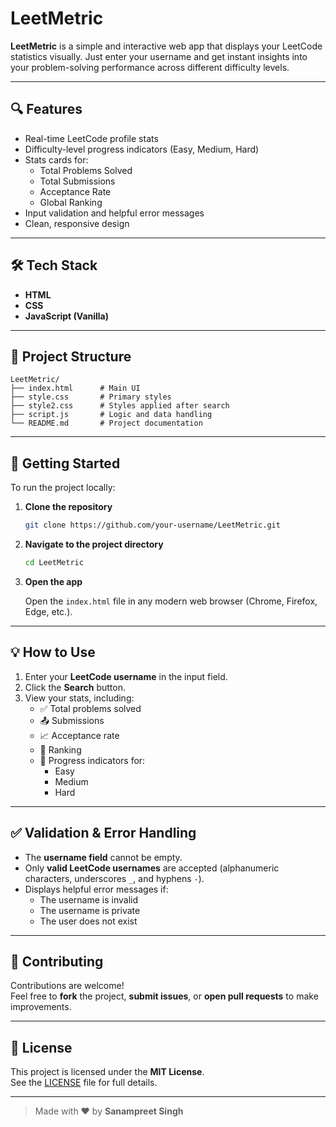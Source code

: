 # LeetMetric

**LeetMetric** is a simple and interactive web app that displays your LeetCode statistics visually. Just enter your username and get instant insights into your problem-solving performance across different difficulty levels.

---

## 🔍 Features

- Real-time LeetCode profile stats
- Difficulty-level progress indicators (Easy, Medium, Hard)
- Stats cards for:
  - Total Problems Solved
  - Total Submissions
  - Acceptance Rate
  - Global Ranking
- Input validation and helpful error messages
- Clean, responsive design

---

## 🛠️ Tech Stack

- **HTML**
- **CSS**
- **JavaScript (Vanilla)**

---

## 📁 Project Structure

```
LeetMetric/
├── index.html      # Main UI
├── style.css       # Primary styles
├── style2.css      # Styles applied after search
├── script.js       # Logic and data handling
└── README.md       # Project documentation
```

---

## 🚀 Getting Started

To run the project locally:

1. **Clone the repository**

   ```bash
   git clone https://github.com/your-username/LeetMetric.git
   ```

2. **Navigate to the project directory**

   ```bash
   cd LeetMetric
   ```

3. **Open the app**

   Open the `index.html` file in any modern web browser (Chrome, Firefox, Edge, etc.).

---

## 💡 How to Use

1. Enter your **LeetCode username** in the input field.  
2. Click the **Search** button.  
3. View your stats, including:
   - ✅ Total problems solved  
   - 📤 Submissions  
   - 📈 Acceptance rate  
   - 🏅 Ranking  
   - 🎯 Progress indicators for:
     - Easy  
     - Medium  
     - Hard  

---

## ✅ Validation & Error Handling

- The **username field** cannot be empty.  
- Only **valid LeetCode usernames** are accepted (alphanumeric characters, underscores `_`, and hyphens `-`).  
- Displays helpful error messages if:
  - The username is invalid  
  - The username is private  
  - The user does not exist  

---

## 🤝 Contributing

Contributions are welcome!  
Feel free to **fork** the project, **submit issues**, or **open pull requests** to make improvements.

---

## 📄 License

This project is licensed under the **MIT License**.  
See the [LICENSE](LICENSE) file for full details.

---

> Made with ❤️ by **Sanampreet Singh**
